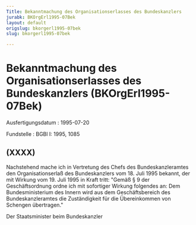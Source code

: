 ```yaml
---
Title: Bekanntmachung des Organisationserlasses des Bundeskanzlers
jurabk: BKOrgErl1995-07Bek
layout: default
origslug: bkorgerl1995-07bek
slug: bkorgerl1995-07bek

---
```


# Bekanntmachung des Organisationserlasses des Bundeskanzlers (BKOrgErl1995-07Bek)

Ausfertigungsdatum
:   1995-07-20

Fundstelle
:   BGBl I: 1995, 1085



## (XXXX)

Nachstehend mache ich in Vertretung des Chefs des Bundeskanzleramtes
den Organisationserlaß des Bundeskanzlers vom 18. Juli 1995 bekannt,
der mit Wirkung vom 19. Juli 1995 in Kraft tritt:
"Gemäß § 9 der Geschäftsordnung ordne ich mit sofortiger Wirkung
folgendes an:
Dem Bundesministerium des Innern wird aus dem Geschäftsbereich des
Bundeskanzleramtes die Zuständigkeit für die Übereinkommen von
Schengen übertragen."

Der Staatsminister beim Bundeskanzler

